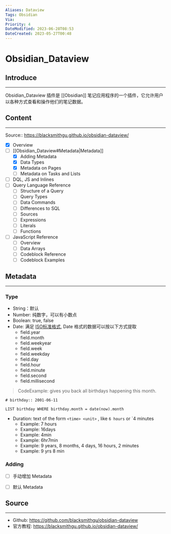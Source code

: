 ```yaml
---
Aliases: Dataview
Tags: Obsidian
Via: 
Priority: 4
DateModified: 2023-06-28T08:53
DateCreated: 2023-05-27T00:48
---
```

# Obsidian_Dataview

## Introduce 
---
Obsidian_Dataview 插件是 [[Obsidian]] 笔记应用程序的一个插件，它允许用户以各种方式查看和操作他们的笔记数据。

## Content
---
Source:: https://blacksmithgu.github.io/obsidian-dataview/
<!--SR:!2023-06-22,3,250-->
- [x] Overview
- [ ] [[Obsidian_Dataview#Metadata|Metadata]]
	- [x] Adding Metadata 
	- [x] Data Types 
	- [x] Metadata on Pages 
	- [ ] Metadata on Tasks and Lists
- [ ] DQL, JS and Inlines
- [ ] Query Language Reference
	- [ ] Structure of a Query
	- [ ] Query Types
	- [ ] Data Commands
	- [ ] Differences to SQL
	- [ ] Sources
	- [ ] Expressions
	- [ ] Literals
	- [ ] Functions
- [ ] JavaScript Reference
	- [ ] Overview
	- [ ] Data Arrays
	- [ ] Codeblock Reference
	- [ ] Codeblock Examples

## Metadata
---
### Type

- String：默认
- Number: 纯数字，可以有小数点
- Boolean: true, false
- Date: 满足 [ISO标准格式](https://en.wikipedia.org/wiki/ISO_8601), Date 格式的数据可以按以下方式提取
	- field.year
	- field.month
	- field.weekyear
	- field.week
	- field.weekday
	- field.day
	- field.hour
	- field.minute
	- field.second
	- field.millisecond

> CodeExample: gives you back all birthdays happening this month.

```obsidian_dataview
# birthday:: 2001-06-11

LIST birthday WHERE birthday.month = date(now).month 

```

- Duration: text of the form `<time> <unit>` , like `6 hours` or `4 minutes 
	- Example: 7 hours 
	- Example: 16days 
	- Example: 4min 
	- Example: 6hr7min 
	- Example: 9 years, 8 months, 4 days, 16 hours, 2 minutes 
	- Example: 9 yrs 8 min

### Adding

- [ ] 手动增加 Metadata  

- [ ] 默认 Metadata

## Source
---
- Github: https://github.com/blacksmithgu/obsidian-dataview
- 官方教程: https://blacksmithgu.github.io/obsidian-dataview/
